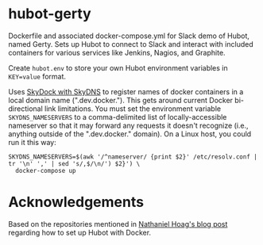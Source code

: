 hubot-gerty
===========

Dockerfile and associated docker-compose.yml for Slack demo of Hubot, named
Gerty. Sets up Hubot to connect to Slack and interact with included containers
for various services like Jenkins, Nagios, and Graphite.

Create `hubot.env` to store your own Hubot environment variables in `KEY=value`
format.

Uses [SkyDock with SkyDNS](https://github.com/crosbymichael/skydock) to
register names of docker containers in a local domain name (".dev.docker.").
This gets around current Docker bi-directional link limitations. You must set
the environment variable `SKYDNS_NAMESERVERS` to a comma-delimited list of 
locally-accessible nameserver so that it may forward any requests it doesn't
recognize (i.e., anything outside of the ".dev.docker." domain). On a Linux host,
you could run it this way:
```
SKYDNS_NAMESERVERS=$(awk '/^nameserver/ {print $2}' /etc/resolv.conf | tr '\n' ',' | sed 's/,$/\n/') $2}') \
  docker-compose up
```

# Acknowledgements

Based on the repositories mentioned in [Nathaniel Hoag's blog
post](http://nathanielhoag.com/blog/2014/12/07/a-dockerized-slack-integrated-hubot/)
regarding how to set up Hubot with Docker.
